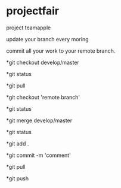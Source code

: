 # projectfair
project teamapple

update your branch every moring

commit all your work to your remote branch.

*git checkout develop/master

*git status

*git pull

*git checkout 'remote branch'

*git status

*git merge develop/master

*git status

*git add .

*git commit -m 'comment'

*git pull

*git push
